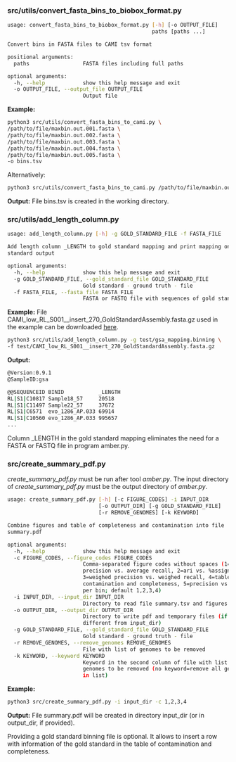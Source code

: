 ### src/utils/convert_fasta_bins_to_biobox_format.py
~~~BASH
usage: convert_fasta_bins_to_biobox_format.py [-h] [-o OUTPUT_FILE]
                                              paths [paths ...]

Convert bins in FASTA files to CAMI tsv format

positional arguments:
  paths                 FASTA files including full paths

optional arguments:
  -h, --help            show this help message and exit
  -o OUTPUT_FILE, --output_file OUTPUT_FILE
                        Output file
~~~
**Example:**
~~~BASH
python3 src/utils/convert_fasta_bins_to_cami.py \
/path/to/file/maxbin.out.001.fasta \
/path/to/file/maxbin.out.002.fasta \
/path/to/file/maxbin.out.003.fasta \
/path/to/file/maxbin.out.004.fasta \
/path/to/file/maxbin.out.005.fasta \
-o bins.tsv
~~~
Alternatively:
~~~BASH
python3 src/utils/convert_fasta_bins_to_cami.py /path/to/file/maxbin.out.0* -o bins.tsv
~~~
**Output:**
File bins.tsv is created in the working directory.

### src/utils/add_length_column.py
~~~BASH
usage: add_length_column.py [-h] -g GOLD_STANDARD_FILE -f FASTA_FILE

Add length column _LENGTH to gold standard mapping and print mapping on the
standard output

optional arguments:
  -h, --help            show this help message and exit
  -g GOLD_STANDARD_FILE, --gold_standard_file GOLD_STANDARD_FILE
                        Gold standard - ground truth - file
  -f FASTA_FILE, --fasta_file FASTA_FILE
                        FASTA or FASTQ file with sequences of gold standard
~~~
**Example:**
File CAMI_low_RL_S001__insert_270_GoldStandardAssembly.fasta.gz used in the example can be downloaded [here](https://s3-eu-west-1.amazonaws.com/cami-data-eu/CAMI_low/CAMI_low_RL_S001__insert_270_GoldStandardAssembly.fasta.gz).
~~~BASH
python3 src/utils/add_length_column.py -g test/gsa_mapping.binning \
-f test/CAMI_low_RL_S001__insert_270_GoldStandardAssembly.fasta.gz
~~~
**Output:**
~~~BASH
@Version:0.9.1
@SampleID:gsa

@@SEQUENCEID BINID           _LENGTH
RL|S1|C10817 Sample18_57     20518
RL|S1|C11497 Sample22_57     37672
RL|S1|C6571  evo_1286_AP.033 69914
RL|S1|C10560 evo_1286_AP.033 995657
...
~~~
Column _LENGTH in the gold standard mapping eliminates the need for a FASTA or FASTQ file in program amber.py.

### src/create_summary_pdf.py
_create_summary_pdf.py_ must be run after tool _amber.py_. The input directory of _create_summary_pdf.py_ must be the output directory of _amber.py_.
~~~BASH
usage: create_summary_pdf.py [-h] [-c FIGURE_CODES] -i INPUT_DIR
                             [-o OUTPUT_DIR] [-g GOLD_STANDARD_FILE]
                             [-r REMOVE_GENOMES] [-k KEYWORD]

Combine figures and table of completeness and contamination into file
summary.pdf

optional arguments:
  -h, --help            show this help message and exit
  -c FIGURE_CODES, --figure_codes FIGURE_CODES
                        Comma-separated figure codes without spaces (1=average
                        precision vs. average recall, 2=ari vs. %assigned bps,
                        3=weighed precision vs. weighed recall, 4=table of
                        contamination and completeness, 5=precision vs. recall
                        per bin; default 1,2,3,4)
  -i INPUT_DIR, --input_dir INPUT_DIR
                        Directory to read file summary.tsv and figures from
  -o OUTPUT_DIR, --output_dir OUTPUT_DIR
                        Directory to write pdf and temporary files (if
                        different from input_dir)
  -g GOLD_STANDARD_FILE, --gold_standard_file GOLD_STANDARD_FILE
                        Gold standard - ground truth - file
  -r REMOVE_GENOMES, --remove_genomes REMOVE_GENOMES
                        File with list of genomes to be removed
  -k KEYWORD, --keyword KEYWORD
                        Keyword in the second column of file with list of
                        genomes to be removed (no keyword=remove all genomes
                        in list)
~~~
**Example:**
~~~BASH
python3 src/create_summary_pdf.py -i input_dir -c 1,2,3,4 
~~~
**Output:**
File summary.pdf will be created in directory input_dir (or in output_dir, if provided).

Providing a gold standard binning file is optional. It allows to insert a row with information of the gold standard in the table of contamination and completeness.